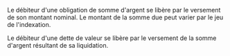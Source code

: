 Le débiteur d'une obligation de somme d'argent se libère par le versement de son montant nominal.  Le montant de la somme due peut varier par le jeu de l'indexation. 


 Le débiteur d'une dette de valeur se libère par le versement de la somme d'argent résultant de sa liquidation. 


